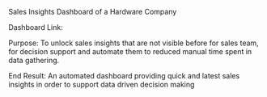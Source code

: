 Sales Insights Dashboard of a Hardware Company

Dashboard Link: 

Purpose: To unlock sales insights that are not visible before for sales team, for decision support and automate them to reduced manual time spent in data gathering.

End Result: An automated dashboard providing quick and latest sales insights in order to support data driven decision making
